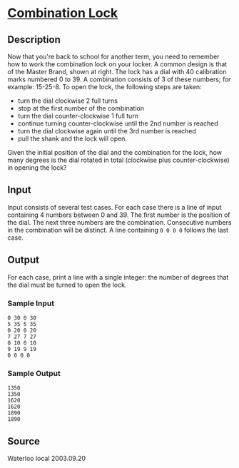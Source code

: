 # [Combination Lock](http://poj.org/problem?id=2304)

## Description

Now that you're back to school for another term, you need to remember how to work the combination lock on your locker. A common design is that of the Master Brand, shown at right. The lock has a dial with 40 calibration marks numbered 0 to 39. A combination consists of 3 of these numbers; for example: 15-25-8. To open the lock, the following steps are taken:

- turn the dial clockwise 2 full turns
- stop at the first number of the combination
- turn the dial counter-clockwise 1 full turn
- continue turning counter-clockwise until the 2nd number is reached
- turn the dial clockwise again until the 3rd number is reached
- pull the shank and the lock will open.

Given the initial position of the dial and the combination for the lock, how many degrees is the dial rotated in total (clockwise plus counter-clockwise) in opening the lock?

## Input

Input consists of several test cases. For each case there is a line of input containing 4 numbers between 0 and 39. The first number is the position of the dial. The next three numbers are the combination. Consecutive numbers in the combination will be distinct. A line containing `0 0 0 0` follows the last case.

## Output

For each case, print a line with a single integer: the number of degrees that the dial must be turned to open the lock.

### Sample Input
```
0 30 0 30
5 35 5 35
0 20 0 20
7 27 7 27
0 10 0 10
9 19 9 19
0 0 0 0
```

### Sample Output
```
1350
1350
1620
1620
1890
1890
```

## Source

Waterloo local 2003.09.20
